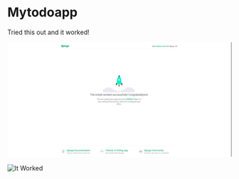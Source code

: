# Mytodoapp
Tried this out and it worked!

![Install Success](https://github.com/SalamahK/todoapp/blob/master/todo_1.png)

![It Worked]()
